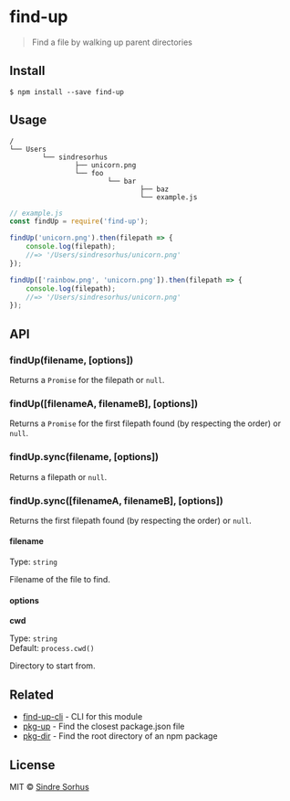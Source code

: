 # find-up

> Find a file by walking up parent directories

## Install

```text
$ npm install --save find-up
```

## Usage

```text
/
└── Users
        └── sindresorhus
                ├── unicorn.png
                └── foo
                        └── bar
                                ├── baz
                                └── example.js
```

```javascript
// example.js
const findUp = require('find-up');

findUp('unicorn.png').then(filepath => {
    console.log(filepath);
    //=> '/Users/sindresorhus/unicorn.png'
});

findUp(['rainbow.png', 'unicorn.png']).then(filepath => {
    console.log(filepath);
    //=> '/Users/sindresorhus/unicorn.png'
});
```

## API

### findUp\(filename, \[options\]\)

Returns a `Promise` for the filepath or `null`.

### findUp\(\[filenameA, filenameB\], \[options\]\)

Returns a `Promise` for the first filepath found \(by respecting the order\) or `null`.

### findUp.sync\(filename, \[options\]\)

Returns a filepath or `null`.

### findUp.sync\(\[filenameA, filenameB\], \[options\]\)

Returns the first filepath found \(by respecting the order\) or `null`.

#### filename

Type: `string`

Filename of the file to find.

#### options

**cwd**

Type: `string`  
 Default: `process.cwd()`

Directory to start from.

## Related

* [find-up-cli](https://github.com/sindresorhus/find-up-cli) - CLI for this module
* [pkg-up](https://github.com/sindresorhus/pkg-up) - Find the closest package.json file
* [pkg-dir](https://github.com/sindresorhus/pkg-dir) - Find the root directory of an npm package

## License

MIT © [Sindre Sorhus](https://sindresorhus.com)

